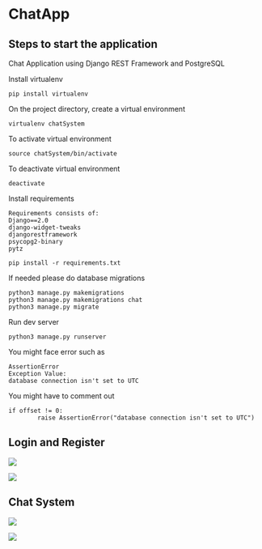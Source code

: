 # ChatApp

## Steps to start the application

Chat Application using Django REST Framework and PostgreSQL

Install virtualenv
```
pip install virtualenv
```

On the project directory, create a virtual environment
```
virtualenv chatSystem
```

To activate virtual environment
```
source chatSystem/bin/activate
```

To deactivate virtual environment
```
deactivate
```

Install requirements
```
Requirements consists of:
Django==2.0
django-widget-tweaks
djangorestframework
psycopg2-binary
pytz

pip install -r requirements.txt
```

If needed please do database migrations
```
python3 manage.py makemigrations
python3 manage.py makemigrations chat
python3 manage.py migrate
```

Run dev server
```
python3 manage.py runserver
```

You might face error such as 
```
AssertionError
Exception Value:	
database connection isn't set to UTC
```
You might have to comment out 
```
if offset != 0:
        raise AssertionError("database connection isn't set to UTC")
```


## Login and Register

![](https://user-images.githubusercontent.com/55325635/226153980-f5fdf31c-db62-4615-aae9-243332e3aae9.png)

![](https://user-images.githubusercontent.com/55325635/226153988-93d21885-9f81-47f8-aae3-9b4a70273a0b.png)

## Chat System

![](https://user-images.githubusercontent.com/55325635/226154085-71c16e2e-e9a0-4509-abe5-fbc35750deef.png)


![](https://user-images.githubusercontent.com/55325635/226154083-1dfb29b0-5959-4b4b-a22d-e8169170f2b9.png)
